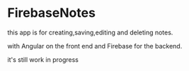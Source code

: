 # FirebaseNotes
this app is for creating,saving,editing and deleting notes.

with Angular on the front end and Firebase for the backend. 

it's still work in progress
